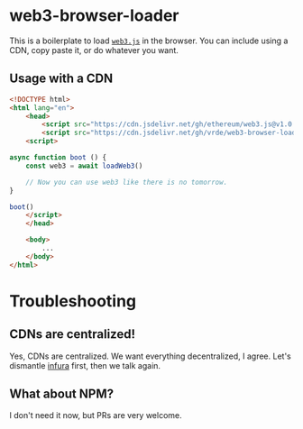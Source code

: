 # web3-browser-loader
This is a boilerplate to load [`web3.js`](https://github.com/ethereum/web3.js/) in the browser. You can include using a CDN, copy paste it, or do whatever you want.

## Usage with a CDN
```html
<!DOCTYPE html>
<html lang="en">
	<head>
		<script src="https://cdn.jsdelivr.net/gh/ethereum/web3.js@v1.0.0-beta.36/dist/web3.min.js"></script>
		<script src="https://cdn.jsdelivr.net/gh/vrde/web3-browser-loader@master/index.js"></script>
	<script>

async function boot () {
	const web3 = await loadWeb3()

	// Now you can use web3 like there is no tomorrow.
}

boot()
	</script>
	</head>

	<body>
		...
	</body>
</html>

```

# Troubleshooting

## CDNs are centralized!
Yes, CDNs are centralized. We want everything decentralized, I agree. Let's dismantle [infura](https://infura.io/) first, then we talk again.

## What about NPM?
I don't need it now, but PRs are very welcome.
